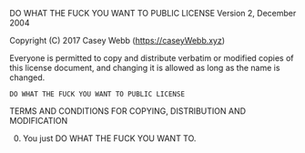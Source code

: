 DO WHAT THE FUCK YOU WANT TO PUBLIC LICENSE
Version 2, December 2004

Copyright (C) 2017 Casey Webb (https://caseyWebb.xyz)

Everyone is permitted to copy and distribute verbatim or modified
copies of this license document, and changing it is allowed as long
as the name is changed.

    DO WHAT THE FUCK YOU WANT TO PUBLIC LICENSE

TERMS AND CONDITIONS FOR COPYING, DISTRIBUTION AND MODIFICATION

0. You just DO WHAT THE FUCK YOU WANT TO.
